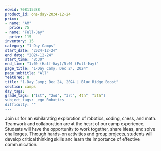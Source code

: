 ```yaml
---
ecwid: 708115388
product_id: one-day-2024-12-24
price:
- name: "AM"
  price: 75
- name: "Full-Day"
  price: 115
inventory: 15
category: "1-Day Camps"
start_date: "2024-12-24"
end_date: "2024-12-24"
start_time: "8:30"
end_time: "1:00 (Half-Day)/5:00 (Full-Day)"
page_title: "1-Day Camp; Dec 24, 2024"
page_subtitle: "All"
featured: 0
title: "1-Day Camp; Dec 24, 2024 | Blue Ridge Boost"
section: camps
day_tags: 
grade_tags: ["1st", "2nd", "3rd", 4th", "5th"]
subject_tags: Lego Robotics
difficulty: ""
---
```

Join us for an exhilarating exploration of robotics, coding, chess, and math. Teamwork and collaboration are at the heart of our camp experience. Students will have the opportunity to work together, share ideas, and solve challenges. Through hands-on activities and group projects, students will develop critical thinking skills and learn the importance of effective communication.
